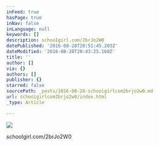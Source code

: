 ```yaml
---
inFeed: true
hasPage: true
inNav: false
inLanguage: null
keywords: []
description: schooIgirl.com/2brJo2W0
datePublished: '2016-08-28T20:51:45.203Z'
dateModified: '2016-08-28T20:43:25.160Z'
title: ''
author: []
via: {}
authors: []
publisher: {}
starred: false
sourcePath: _posts/2016-08-28-schooigirlcom2brjo2w0.md
url: schooigirlcom2brjo2w0/index.html
_type: Article

---
```

![](https://the-grid-user-content.s3-us-west-2.amazonaws.com/711acfd4-d6bf-4913-9d68-66eb98f1f323.jpg)

schooIgirl.com/2brJo2W0